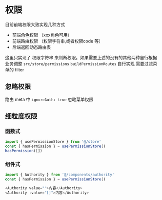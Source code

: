 
# 权限

目前前端权限大致实现几种方式
- 前端角色权限 （xxx角色可用）
- 前端路由权限 （权限字符串,或者权限code 等）
- 后端返回动态路由表

这里只实现了 权限字符串 来判断权限。如果需要上述的没有的其他两种自行根据业务调整
`src/store/permissions`  `buildPermissionRoutes` 自行实现 需要过滤菜单的 filter


## 忽略权限

路由 meta 中 `ignoreAuth: true` 忽略菜单权限


## 细粒度权限
### 函数式
``` ts
import { usePermissionStore } from '@/store'
const { hasPermission } = usePermissionStore()
hasPermission([])
```

### 组件式
``` ts
import { Authority } from '@/components/authority'
const { hasPermission } = usePermissionStore()

<Authority value="">内容</Authority>
<Authority :value="[]">内容</Authority>

```


